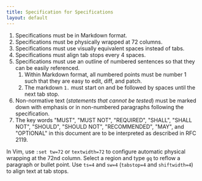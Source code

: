 ```yaml
---
title: Specification for Specifications
layout: default
---
```


1.  Specifications must be in Markdown format.
1.  Specifications must be physically wrapped at 72 columns.
1.  Specifications must use visually equivalent spaces instead of tabs.
1.  Specifications must align tab stops every 4 spaces.
1.  Specifications must use an outline of numbered sentences so that
    they can be easily referenced.
    1.  Within Markdown format, all numbered points must be number 1
        such that they are easy to edit, diff, and patch.
    1.  The markdown ``1.`` must start on and be followed by spaces
        until the next tab stop.
1.  Non-normative text (*statements that cannot be tested*) must be
    marked down with emphasis or in non-numbered paragraphs following
    the specification.
1.  The key words "MUST", "MUST NOT", "REQUIRED", "SHALL", "SHALL NOT",
    "SHOULD", "SHOULD NOT", "RECOMMENDED",  "MAY", and "OPTIONAL" in
    this document are to be interpreted as described in RFC 2119.

In Vim, use ``:set tw=72`` or ``textwidth=72`` to configure automatic
physical wrapping at the 72nd column.  Select a region and type `gq` to
reflow a paragraph or bullet point.  Use ``ts=4`` and ``sw=4``
(``tabstop=4`` and ``shiftwidth=4``) to align text at tab stops.

